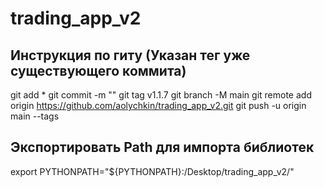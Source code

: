 # trading_app_v2
## Инструкция по гиту (Указан тег уже существующего коммита)
git add *
git commit -m ""
git tag v1.1.7
git branch -M main
git remote add origin https://github.com/aolychkin/trading_app_v2.git
git push -u origin main --tags

## Экспортировать Path для импорта библиотек
export PYTHONPATH="${PYTHONPATH}:/Desktop/trading_app_v2/"